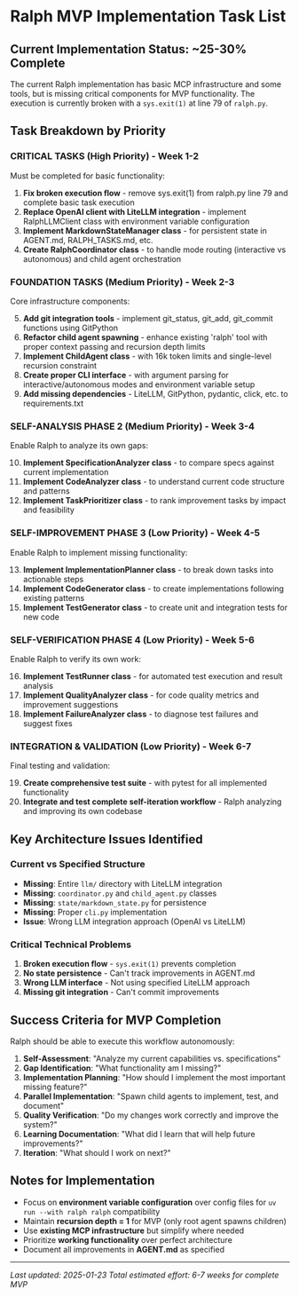 # Ralph MVP Implementation Task List

## Current Implementation Status: ~25-30% Complete

The current Ralph implementation has basic MCP infrastructure and some tools, but is missing critical components for MVP functionality. The execution is currently broken with a `sys.exit(1)` at line 79 of `ralph.py`.

## Task Breakdown by Priority

### CRITICAL TASKS (High Priority) - Week 1-2
Must be completed for basic functionality:

1. **Fix broken execution flow** - remove sys.exit(1) from ralph.py line 79 and complete basic task execution
2. **Replace OpenAI client with LiteLLM integration** - implement RalphLLMClient class with environment variable configuration  
3. **Implement MarkdownStateManager class** - for persistent state in AGENT.md, RALPH_TASKS.md, etc.
4. **Create RalphCoordinator class** - to handle mode routing (interactive vs autonomous) and child agent orchestration

### FOUNDATION TASKS (Medium Priority) - Week 2-3  
Core infrastructure components:

5. **Add git integration tools** - implement git_status, git_add, git_commit functions using GitPython
6. **Refactor child agent spawning** - enhance existing 'ralph' tool with proper context passing and recursion depth limits
7. **Implement ChildAgent class** - with 16k token limits and single-level recursion constraint
8. **Create proper CLI interface** - with argument parsing for interactive/autonomous modes and environment variable setup
9. **Add missing dependencies** - LiteLLM, GitPython, pydantic, click, etc. to requirements.txt

### SELF-ANALYSIS PHASE 2 (Medium Priority) - Week 3-4
Enable Ralph to analyze its own gaps:

10. **Implement SpecificationAnalyzer class** - to compare specs against current implementation
11. **Implement CodeAnalyzer class** - to understand current code structure and patterns  
12. **Implement TaskPrioritizer class** - to rank improvement tasks by impact and feasibility

### SELF-IMPROVEMENT PHASE 3 (Low Priority) - Week 4-5
Enable Ralph to implement missing functionality:

13. **Implement ImplementationPlanner class** - to break down tasks into actionable steps
14. **Implement CodeGenerator class** - to create implementations following existing patterns
15. **Implement TestGenerator class** - to create unit and integration tests for new code

### SELF-VERIFICATION PHASE 4 (Low Priority) - Week 5-6
Enable Ralph to verify its own work:

16. **Implement TestRunner class** - for automated test execution and result analysis
17. **Implement QualityAnalyzer class** - for code quality metrics and improvement suggestions
18. **Implement FailureAnalyzer class** - to diagnose test failures and suggest fixes

### INTEGRATION & VALIDATION (Low Priority) - Week 6-7
Final testing and validation:

19. **Create comprehensive test suite** - with pytest for all implemented functionality
20. **Integrate and test complete self-iteration workflow** - Ralph analyzing and improving its own codebase

## Key Architecture Issues Identified

### Current vs Specified Structure
- **Missing**: Entire `llm/` directory with LiteLLM integration  
- **Missing**: `coordinator.py` and `child_agent.py` classes
- **Missing**: `state/markdown_state.py` for persistence
- **Missing**: Proper `cli.py` implementation
- **Issue**: Wrong LLM integration approach (OpenAI vs LiteLLM)

### Critical Technical Problems
1. **Broken execution flow** - `sys.exit(1)` prevents completion
2. **No state persistence** - Can't track improvements in AGENT.md
3. **Wrong LLM interface** - Not using specified LiteLLM approach
4. **Missing git integration** - Can't commit improvements

## Success Criteria for MVP Completion

Ralph should be able to execute this workflow autonomously:
1. **Self-Assessment**: "Analyze my current capabilities vs. specifications"
2. **Gap Identification**: "What functionality am I missing?"  
3. **Implementation Planning**: "How should I implement the most important missing feature?"
4. **Parallel Implementation**: "Spawn child agents to implement, test, and document"
5. **Quality Verification**: "Do my changes work correctly and improve the system?"
6. **Learning Documentation**: "What did I learn that will help future improvements?"
7. **Iteration**: "What should I work on next?"

## Notes for Implementation

- Focus on **environment variable configuration** over config files for `uv run --with ralph ralph` compatibility
- Maintain **recursion depth = 1** for MVP (only root agent spawns children)
- Use **existing MCP infrastructure** but simplify where needed
- Prioritize **working functionality** over perfect architecture
- Document all improvements in **AGENT.md** as specified

---
*Last updated: 2025-01-23*
*Total estimated effort: 6-7 weeks for complete MVP*